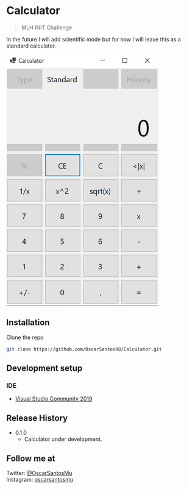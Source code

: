 # Calculator

> MLH INIT Challenge

In the future I will add scientific mode but for now I will leave this as a standard calculator.

![](static/demo.JPG)

## Installation

Clone the repo
   ```sh
   git clone https://github.com/OscarSantos98/Calculator.git
   ```

## Development setup

### IDE

- [Visual Studio Community 2019](https://visualstudio.microsoft.com/es/vs/community/)

## Release History

* 0.1.0
    * Calculator under development.

## Follow me at

Twitter: [@OscarSantosMu](https://twitter.com/OscarSantosMu)  
Instagram: [oscarsantosmu](https://instagram.com/oscarsantosmu)